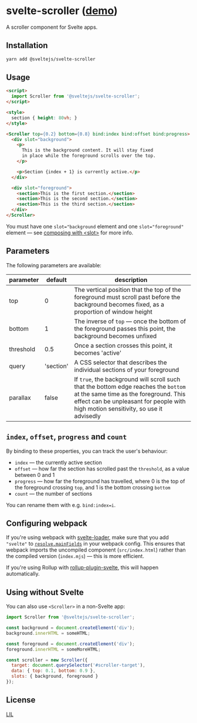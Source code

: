 # svelte-scroller ([demo](https://svelte.dev/repl/76846b7ae27b3a21becb64ffd6e9d4a6?version=3))

A scroller component for Svelte apps.

## Installation

```bash
yarn add @sveltejs/svelte-scroller
```


## Usage

```html
<script>
  import Scroller from '@sveltejs/svelte-scroller';
</script>

<style>
  section { height: 80vh; }
</style>

<Scroller top={0.2} bottom={0.8} bind:index bind:offset bind:progress>
  <div slot="background">
    <p>
      This is the background content. It will stay fixed
      in place while the foreground scrolls over the top.
    </p>

    <p>Section {index + 1} is currently active.</p>
  </div>

  <div slot="foreground">
    <section>This is the first section.</section>
    <section>This is the second section.</section>
    <section>This is the third section.</section>
  </div>
</Scroller>
```

You must have one `slot="background` element and one `slot="foreground"` element — see [composing with &lt;slot&gt;](https://svelte.technology/guide#composing-with-slot) for more info.


## Parameters

The following parameters are available:

| parameter | default   | description                                                                                                                                                                                                         |
|-----------|-----------|---------------------------------------------------------------------------------------------------------------------------------------------------------------------------------------------------------------------|
| top       | 0         | The vertical position that the top of the foreground must scroll past before the background becomes fixed, as a proportion of window height                                                                         |
| bottom    | 1         | The inverse of `top` — once the bottom of the foreground passes this point, the background becomes unfixed                                                                                                          |
| threshold | 0.5       | Once a section crosses this point, it becomes 'active'                                                                                                                                                              |
| query     | 'section' | A CSS selector that describes the individual sections of your foreground                                                                                                                                            |
| parallax  | false     | If `true`, the background will scroll such that the bottom edge reaches the `bottom` at the same time as the foreground. This effect can be unpleasant for people with high motion sensitivity, so use it advisedly |


## `index`, `offset`, `progress` and `count`

By binding to these properties, you can track the user's behaviour:

* `index` — the currently active section
* `offset` — how far the section has scrolled past the `threshold`, as a value between 0 and 1
* `progress` — how far the foreground has travelled, where 0 is the top of the foreground crossing `top`, and 1 is the bottom crossing `bottom`
* `count` — the number of sections

You can rename them with e.g. `bind:index=i`.



## Configuring webpack

If you're using webpack with [svelte-loader](https://github.com/sveltejs/svelte-loader), make sure that you add `"svelte"` to [`resolve.mainFields`](https://webpack.js.org/configuration/resolve/#resolve-mainfields) in your webpack config. This ensures that webpack imports the uncompiled component (`src/index.html`) rather than the compiled version (`index.mjs`) — this is more efficient.

If you're using Rollup with [rollup-plugin-svelte](https://github.com/rollup/rollup-plugin-svelte), this will happen automatically.



## Using without Svelte

You can also use `<Scroller>` in a non-Svelte app:

```js
import Scroller from '@sveltejs/svelte-scroller';

const background = document.createElement('div');
background.innerHTML = someHTML;

const foreground = document.createElement('div');
foreground.innerHTML = someMoreHTML;

const scroller = new Scroller({
  target: document.querySelector('#scroller-target'),
  data: { top: 0.1, bottom: 0.9 },
  slots: { background, foreground }
});
```

## License

[LIL](LICENSE)
